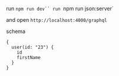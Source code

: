 run `npm run dev``
run `npm run json:server`

and open `http://localhost:4000/graphql`


schema 

```
{
  user(id: "23") {
    id
    firstName
  }
}
```